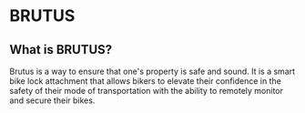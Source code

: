 # BRUTUS

## What is BRUTUS?
Brutus is a way to ensure that one's property is safe and sound. It is a smart bike lock attachment that allows bikers to elevate their confidence in the safety of their mode of transportation with the ability to remotely monitor and secure their bikes.
